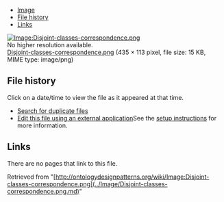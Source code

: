 * [Image](../Image/Disjoint-classes-correspondence.png.md#file)
* [File history](../Image/Disjoint-classes-correspondence.png.md#filehistory)
* [Links](../Image/Disjoint-classes-correspondence.png.md#filelinks)

[![Image:Disjoint-classes-correspondence.png](../../../images/0/06/Disjoint-classes-correspondence.png)](../../../images/0/06/Disjoint-classes-correspondence.png)  
No higher resolution available.  
[Disjoint-classes-correspondence.png](../../../images/0/06/Disjoint-classes-correspondence.png)‎ (435 × 113 pixel, file size: 15 KB, MIME type: image/png)

## File history

Click on a date/time to view the file as it appeared at that time.



  
* [Search for duplicate files](http://ontologydesignpatterns.org/wiki/Special:FileDuplicateSearch/Disjoint-classes-correspondence.png "Special:FileDuplicateSearch/Disjoint-classes-correspondence.png")
* [Edit this file using an external application](http://ontologydesignpatterns.org/wiki/index.php?title=Image:Disjoint-classes-correspondence.png&action=edit&externaledit=true&mode=file "Image:Disjoint-classes-correspondence.png")See the [setup instructions](http://www.mediawiki.org/wiki/Manual:External_editors "http://www.mediawiki.org/wiki/Manual:External_editors") for more information.

## Links



There are no pages that link to this file.




Retrieved from "[http://ontologydesignpatterns.org/wiki/Image:Disjoint-classes-correspondence.png](../Image/Disjoint-classes-correspondence.png.md)"